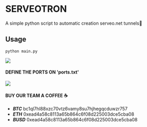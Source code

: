 # SERVEOTRON

A simple python script to automatic creation serveo.net tunnels👻

## Usage
``` shell
python main.py
```
<img src="https://i.imgur.com/XfX0wtG.png">

#### DEFINE THE PORTS ON 'ports.txt'

<img src="https://i.imgur.com/49RJtAL.png">


####  BUY OUR TEAM A COFFEE ☕ 
 - ***BTC*** bc1ql7hl88xzc70vtz6vamy8su7hjhegqcduwzr757
- ***ETH*** 0xead4a58c8113a65b864c6f08d225003dce5cba08
- ***BUSD*** 0xead4a58c8113a65b864c6f08d225003dce5cba08
